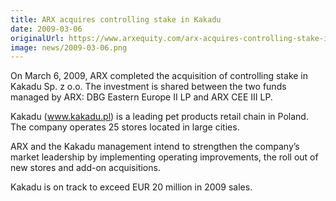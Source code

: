 ```yaml
---
title: ARX acquires controlling stake in Kakadu
date: 2009-03-06
originalUrl: https://www.arxequity.com/arx-acquires-controlling-stake-in-kakadu/
image: news/2009-03-06.png
---
```


On March 6, 2009, ARX completed the acquisition of controlling stake in Kakadu Sp. z o.o. The investment is shared between the two funds managed by ARX: DBG Eastern Europe II LP and ARX CEE III LP.

Kakadu (www.kakadu.pl) is a leading pet products retail chain in Poland. The company operates 25 stores located in large cities.

ARX and the Kakadu management intend to strengthen the company’s market leadership by implementing operating improvements, the roll out of new stores and add-on acquisitions.

Kakadu is on track to exceed EUR 20 million in 2009 sales.
